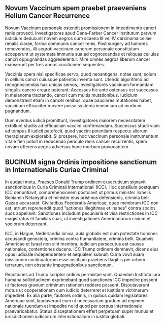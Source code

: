 ## Novum Vaccinum spem praebet praeveniens Helium Cancer Recurrence

Novum Vaccinum personale ostendit promissionem in impedimento cancri renis provecti. Investigatores apud Dana-Farber Cancer Institutum parvum iudicium deducunt novem aegros cum scaena III vel IV carcinoma cellae renalis clarae, forma communis cancer renis. Post surgery ad tumores removendos, illi aegroti vaccinum cancrum personale constitutum acceperunt ut systemata immunia sua ad cognoscendas et reliquas cellulas cancri oppugnandas aggrederentur. Mire omnes aegros liberum cancer manserunt per tres annos curationem sequentes.

Vaccinia opera nisi specificae servo, quod neoantigens, notae sunt, solum in cellulis cancri cuiusque patientis inventa sunt. Utendo algorithmo ad recognoscendas has unicas servos, investigatores vaccinum formandam singulis cancro creare poterant. Accessus hic ante ostensus est successus in melanoma tractando, cancri cum multis mutationibus. Iudicium demonstravit etiam in cancer renibus, quae pauciores mutationes habet, vaccinum efficaciter movere posse systema immunium ad morbum pugnandum.

Dum eventus iudicii promittunt, investigatores maiorem necessitatem extollunt studiis ad efficaciam vaccini confirmandam. Successus studii viam ad tempus II iudicii patefecit, quod vaccini potentiam respectu aliorum therapiarum explorabit. Si prospere, hoc vaccinum personale instrumentum vitale fieri potuit in reducendo periculo renis cancer recurrentis, spem novam offerens aegris adversus hunc morbum provocantem.

## BUCINUM signa Ordinis impositione sanctionum in Internationalis Curiae Criminal

In audaci motu, Praeses Donald Trump ordinem exsecutivum signavit sanctionibus in Curia Criminali Internationali (ICC). Hoc consilium postquam ICC denuntiavit, comprehensionem postulavit ut primus minister Israelis Beniamin Netanyahu et minister eius pristinus defensionis, crimina belli Gazae accusaret. Civitatibus Foederatis Americae, quae membrum ICC non est, atrium reprehendit quod "actiones illegitimae et inanes" contra socios suos appellavit. Sanctiones includunt pecuniaria et visa restrictiones in ICC magistratus et familias suas, ut investigationes Americanorum civium et sociorum deterreant.

ICC, in Hague, Nederlandia innixa, aula globalis est cum potestate homines accusandi genocidia, crimina contra humanitatem, crimina belli. Quamvis Americae et Israel non sint membra, iudicium persecutus est causas nationales, contentiones ducens. ICC Trump ordinem damnavit, dicens eius opus iudiciale independentem et aequalem subruit. Curia vovit suam missionem continuaturum esse iustitiam praebens flagitiis per orbem terrarum, non obstante impugnationibus sanctionum.

Reactiones ad Trump scriptor ordinis permixtae sunt. Quaedam Instituta iura humana sollicitudinem exprimebant quod sanctiones ICC impedire possent ut factores gravium criminum rationem reddere possent. Disputaverunt motus ut cooperationem cum iudicio deterreret et iustitiam victimarum impediret. Ex alia parte, fautores ordinis, in quibus quidam legislatores Americae sunt, laudaverunt eum ut necessarium gradum ad regimen nationale tuendum et impedire ne id quod per corpus internationale praevaricabatur. Status disceptationem effert perpetuam super munus et iurisdictionem iudiciorum internationalium in iustitia globali.
